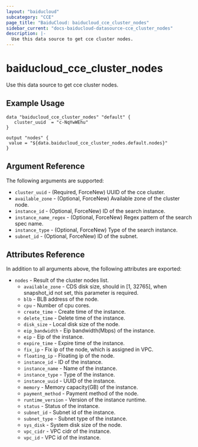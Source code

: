 ```yaml
---
layout: "baiducloud"
subcategory: "CCE"
page_title: "BaiduCloud: baiducloud_cce_cluster_nodes"
sidebar_current: "docs-baiducloud-datasource-cce_cluster_nodes"
description: |-
  Use this data source to get cce cluster nodes.
---
```


# baiducloud_cce_cluster_nodes

Use this data source to get cce cluster nodes.

## Example Usage

```hcl
data "baiducloud_cce_cluster_nodes" "default" {
   cluster_uuid	 = "c-NqYwWEhu"
}

output "nodes" {
 value = "${data.baiducloud_cce_cluster_nodes.default.nodes}"
}
```

## Argument Reference

The following arguments are supported:

* `cluster_uuid` - (Required, ForceNew) UUID of the cce cluster.
* `available_zone` - (Optional, ForceNew) Available zone of the cluster node.
* `instance_id` - (Optional, ForceNew) ID of the search instance.
* `instance_name_regex` - (Optional, ForceNew) Regex pattern of the search spec name.
* `instance_type` - (Optional, ForceNew) Type of the search instance.
* `subnet_id` - (Optional, ForceNew) ID of the subnet.

## Attributes Reference

In addition to all arguments above, the following attributes are exported:

* `nodes` - Result of the cluster nodes list.
  * `available_zone` - CDS disk size, should in [1, 32765], when snapshot_id not set, this parameter is required.
  * `blb` - BLB address of the node.
  * `cpu` - Number of cpu cores.
  * `create_time` - Create time of the instance.
  * `delete_time` - Delete time of the instance.
  * `disk_size` - Local disk size of the node.
  * `eip_bandwidth` - Eip bandwidth(Mbps) of the instance.
  * `eip` - Eip of the instance.
  * `expire_time` - Expire time of the instance.
  * `fix_ip` - Fix ip of the node, which is assigned in VPC.
  * `floating_ip` - Floating ip of the node.
  * `instance_id` - ID of the instance.
  * `instance_name` - Name of the instance.
  * `instance_type` - Type of the instance.
  * `instance_uuid` - UUID of the instance.
  * `memory` - Memory capacity(GB) of the instance.
  * `payment_method` - Payment method of the node.
  * `runtime_version` - Version of the instance runtime.
  * `status` - Status of the instance.
  * `subnet_id` - Subnet id of the instance.
  * `subnet_type` - Subnet type of the instance.
  * `sys_disk` - System disk size of the node.
  * `vpc_cidr` - VPC cidr of the instance.
  * `vpc_id` - VPC id of the instance.


